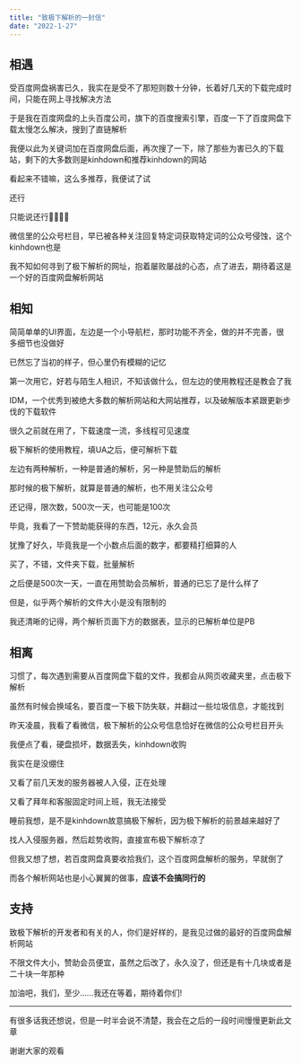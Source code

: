 ```yaml
---
title: "致极下解析的一封信"
date: "2022-1-27"
---
```


## 相遇

受百度网盘祸害已久，我实在是受不了那短则数十分钟，长着好几天的下载完成时间，只能在网上寻找解决方法

于是我在百度网盘的上头百度公司，旗下的百度搜索引擎，百度一下了百度网盘下载太慢怎么解决，搜到了直链解析

我便以此为关键词加在百度网盘后面，再次搜了一下，除了那些为害已久的下载站，剩下的大多数则是kinhdown和推荐kinhdown的网站

看起来不错嘛，这么多推荐，我便试了试

还行

只能说还行🥵😓🤏🙏

微信里的公众号栏目，早已被各种关注回复特定词获取特定词的公众号侵蚀，这个kinhdown也是

我不知如何寻到了极下解析的网址，抱着屡败屡战的心态，点了进去，期待着这是一个好的百度网盘解析网站

## 相知

简简单单的UI界面，左边是一个小导航栏，那时功能不齐全，做的并不完善，很多细节也没做好

已然忘了当初的样子，但心里仍有模糊的记忆

第一次用它，好若与陌生人相识，不知该做什么，但左边的使用教程还是教会了我

IDM，一个优秀到被绝大多数的解析网站和大网站推荐，以及破解版本紧跟更新步伐的下载软件

很久之前就在用了，下载速度一流，多线程可见速度

极下解析的使用教程，填UA之后，便可解析下载

左边有两种解析，一种是普通的解析，另一种是赞助后的解析

那时候的极下解析，就算是普通的解析，也不用关注公众号

还记得，限次数，500次一天，也可能是100次

毕竟，我看了一下赞助能获得的东西，12元，永久会员

犹豫了好久，毕竟我是一个小数点后面的数字，都要精打细算的人

买了，不错，文件夹下载，批量解析

之后便是500次一天，一直在用赞助会员解析，普通的已忘了是什么样了

但是，似乎两个解析的文件大小是没有限制的

我还清晰的记得，两个解析页面下方的数据表，显示的已解析单位是PB

## 相离

习惯了，每次遇到需要从百度网盘下载的文件，我都会从网页收藏夹里，点击极下解析

虽然有时候会换域名，要百度一下极下防失联，并翻过一些垃圾信息，才能找到

昨天凌晨，我看了看微信，极下解析的公众号信息恰好在微信的公众号栏目开头

我便点了看，硬盘损坏，数据丢失，kinhdown收购

我实在是没绷住

又看了前几天发的服务器被人入侵，正在处理

又看了拜年和客服固定时间上班，我无法接受

睡前我想，是不是kinhdown故意搞极下解析，因为极下解析的前景越来越好了

找人入侵服务器，然后趁势收购，直接宣布极下解析凉了

但我又想了想，若百度网盘真要收拾我们，这个百度网盘解析的服务，早就倒了

而各个解析网站也是小心翼翼的做事，**应该不会搞同行的**

## 支持

致极下解析的开发者和有关的人，你们是好样的，是我见过做的最好的百度网盘解析网站

不限文件大小，赞助会员便宜，虽然之后改了，永久没了，但还是有十几块或者是二十块一年那种

加油吧，我们，至少……我还在等着，期待着你们!

---
有很多话我还想说，但是一时半会说不清楚，我会在之后的一段时间慢慢更新此文章

谢谢大家的观看
